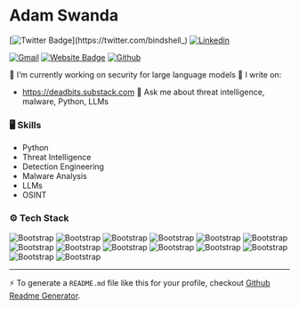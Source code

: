 # Adam Swanda

[![Twitter Badge](https://img.shields.io/badge/-Twitter-1da1f2?labelColor=1da1f2&logo=twitter&logoColor=white&link=https://twitter.com/bindshell_)](https://twitter.com/bindshell_)
[![Linkedin](https://img.shields.io/badge/-LinkedIn-blue?style=flat&logo=Linkedin&logoColor=white)](https://www.linkedin.com/in/adamswanda/)

[![Gmail](https://img.shields.io/badge/-Gmail-c14438?style=flat&logo=Gmail&logoColor=white)](mailto:adam@deadbits.org)
[![Website Badge](https://img.shields.io/badge/-Website-c14438?style=flat&logo=Google-Chrome&logoColor=white&link=https://www.deadbits.org)](https://www.deadbits.org)
[![Github](https://img.shields.io/github/followers/deadbits?label=Follow&style=social)](https://github.com/deadbits)

🔭 I’m currently working on security for large language models
📝 I write on:
* https://deadbits.substack.com
💬 Ask me about threat intelligence, malware, Python, LLMs


### 🖥 Skills

- Python
- Threat Intelligence
- Detection Engineering
- Malware Analysis
- LLMs
- OSINT

### ⚙️ Tech Stack

![Bootstrap](https://img.shields.io/badge/-Python-05122A?style=flat-square&logo=Python&color=353535) ![Bootstrap](https://img.shields.io/badge/-Docker-05122A?style=flat-square&logo=Docker&color=353535) ![Bootstrap](https://img.shields.io/badge/-Kubernetes-05122A?style=flat-square&logo=Kubernetes&color=353535) ![Bootstrap](https://img.shields.io/badge/-TensorFlow-05122A?style=flat-square&logo=TensorFlow&color=353535) ![Bootstrap](https://img.shields.io/badge/-PyTorch-05122A?style=flat-square&logo=PyTorch&color=353535) ![Bootstrap](https://img.shields.io/badge/-Scikit%20Learn-05122A?style=flat-square&logo=Scikit-Learn&color=353535) ![Bootstrap](https://img.shields.io/badge/-MongoDB-05122A?style=flat-square&logo=MongoDB&color=353535) ![Bootstrap](https://img.shields.io/badge/-MySQL-05122A?style=flat-square&logo=MySQL&color=353535) ![Bootstrap](https://img.shields.io/badge/-PostgreSQL-05122A?style=flat-square&logo=PostgreSQL&color=353535) ![Bootstrap](https://img.shields.io/badge/-Pandas-05122A?style=flat-square&logo=Pandas&color=353535) ![Bootstrap](https://img.shields.io/badge/-Numpy-05122A?style=flat-square&logo=Numpy&color=353535) ![Bootstrap](https://img.shields.io/badge/-Flask-05122A?style=flat-square&logo=Flask&color=353535) ![Bootstrap](https://img.shields.io/badge/-Django-05122A?style=flat-square&logo=Django&color=353535) ![Bootstrap](https://img.shields.io/badge/-Visual%20Studio%20Code-05122A?style=flat-square&logo=Visual-Studio-Code&color=353535)


---
:zap: To generate a `README.md` file like this for your profile, checkout [Github Readme Generator](https://hejazizo-github-profile-readme-srcstreamlit-app-i6skm7.streamlit.app/).
